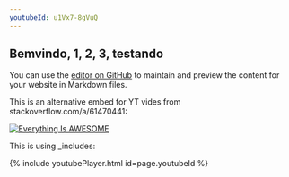 ```yaml
---
youtubeId: u1Vx7-8gVuQ
---
```


## Bemvindo, 1, 2, 3, testando

You can use the [editor on GitHub](/README.md) to maintain and preview the content for your website in Markdown files.

This is an alternative embed for YT vides from stackoverflow.com/a/61470441:

[![Everything Is AWESOME](https://yt-embed.herokuapp.com/embed?v=StTqXEQ2l-Y)](https://www.youtube.com/watch?v=StTqXEQ2l-Y "Everything Is AWESOME")

This is using \_includes:

{% include youtubePlayer.html id=page.youtubeId %}

<!-- {% include googleDrivePlayer.html id=page.driveId %} 
1EC8BnjJMon-vqy-UhLKk9sf_oukZzEbP/preview would be your video ID -->

<!--<iframe src="https://player.vimeo.com/video/3084678" width="640" height="512" frameborder="0" allow="autoplay; fullscreen" allowfullscreen></iframe>-->

<script> window.intergramId = "837244102" </script>
<script id="intergram" type="text/javascript" src="https://www.intergram.xyz/js/widget.js"></script>
